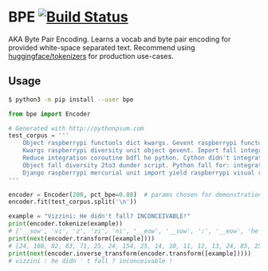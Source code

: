 
# BPE [![Build Status](https://travis-ci.org/soaxelbrooke/python-bpe.svg?branch=master)](https://travis-ci.org/soaxelbrooke/python-bpe)

AKA Byte Pair Encoding.  Learns a vocab and byte pair encoding for provided white-space separated text. Recommend using [huggingface/tokenizers](https://github.com/huggingface/tokenizers/) for production use-cases.

## Usage

```bash
$ python3 -m pip install --user bpe
```

```python
from bpe import Encoder

# Generated with http://pythonpsum.com
test_corpus = '''
    Object raspberrypi functools dict kwargs. Gevent raspberrypi functools. Dunder raspberrypi decorator dict didn't lambda zip import pyramid, she lambda iterate?
    Kwargs raspberrypi diversity unit object gevent. Import fall integration decorator unit django yield functools twisted. Dunder integration decorator he she future. Python raspberrypi community pypy. Kwargs integration beautiful test reduce gil python closure. Gevent he integration generator fall test kwargs raise didn't visor he itertools...
    Reduce integration coroutine bdfl he python. Cython didn't integration while beautiful list python didn't nit!
    Object fall diversity 2to3 dunder script. Python fall for: integration exception dict kwargs dunder pycon. Import raspberrypi beautiful test import six web. Future integration mercurial self script web. Return raspberrypi community test she stable.
    Django raspberrypi mercurial unit import yield raspberrypi visual rocksdahouse. Dunder raspberrypi mercurial list reduce class test scipy helmet zip?
'''

encoder = Encoder(200, pct_bpe=0.88)  # params chosen for demonstration purposes
encoder.fit(test_corpus.split('\n'))

example = "Vizzini: He didn't fall? INCONCEIVABLE!"
print(encoder.tokenize(example))
# ['__sow', 'vi', 'z', 'zi', 'ni', '__eow', '__sow', ':', '__eow', 'he', 'didn', "'", 't', 'fall', '__sow', '?', '__eow', '__sow', 'in', 'co', 'n', 'ce', 'iv', 'ab', 'le', '__eow', '__sow', '!', '__eow']
print(next(encoder.transform([example])))
# [24, 108, 82, 83, 71, 25, 24, 154, 25, 14, 10, 11, 12, 13, 24, 85, 25, 24, 140, 59, 39, 157, 87, 165, 114, 25, 24, 148, 25]
print(next(encoder.inverse_transform(encoder.transform([example]))))
# vizzini : he didn ' t fall ? inconceivable !
```
